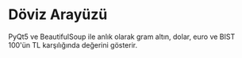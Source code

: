 ﻿# Döviz Arayüzü
 
 PyQt5 ve BeautifulSoup ile anlık olarak gram altın, dolar, euro ve BIST 100'ün TL karşılığında değerini gösterir.

